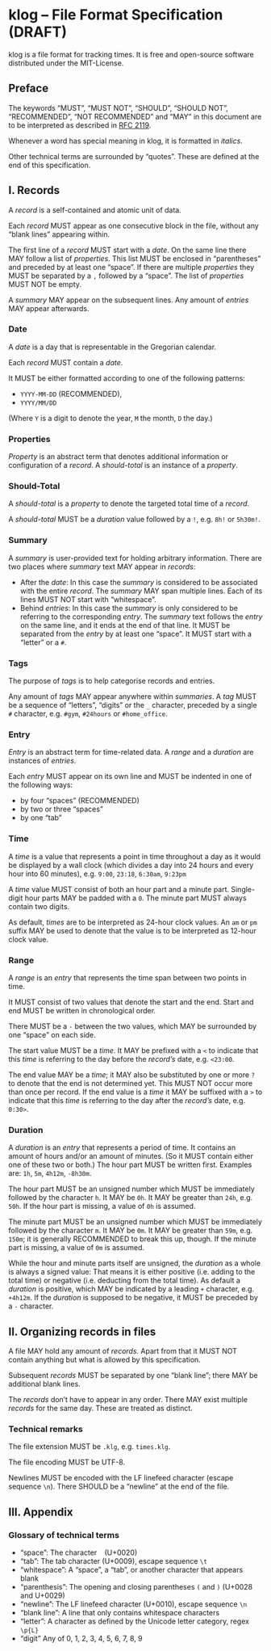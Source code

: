# klog – File Format Specification (DRAFT)

klog is a file format for tracking times.
It is free and open-source software distributed under the MIT-License.

## Preface

The keywords “MUST”, “MUST NOT”, “SHOULD”, “SHOULD NOT”, “RECOMMENDED”, “NOT RECOMMENDED” and “MAY”
in this document are to be interpreted as described in [RFC 2119](https://tools.ietf.org/html/rfc2119).

Whenever a word has special meaning in klog, it is formatted in *italics*.

Other technical terms are surrounded by “quotes”. These are defined at the end of this specification.

## I. Records

A *record* is a self-contained and atomic unit of data.

Each *record* MUST appear as one consecutive block in the file,
without any “blank lines” appearing within.

The first line of a *record* MUST start with a *date*.
On the same line there MAY follow a list of *properties*.
This list MUST be enclosed in “parentheses” and
preceded by at least one “space”.
If there are multiple *properties* they MUST be separated
by a `,` followed by a “space”.
The list of *properties* MUST NOT be empty.

A *summary* MAY appear on the subsequent lines.
Any amount of *entries* MAY appear afterwards.

### Date
A *date* is a day that is representable in the Gregorian calendar.

Each *record* MUST contain a *date*.

It MUST be either formatted according to one of the following patterns:
- `YYYY-MM-DD` (RECOMMENDED),
- `YYYY/MM/DD`

(Where `Y` is a digit to denote the year, `M` the month, `D` the day.)

### Properties
*Property* is an abstract term that denotes additional information
or configuration of a *record*.
A *should-total* is an instance of a *property*.

### Should-Total
A *should-total* is a *property* to denote the targeted total time of a *record*.

A *should-total* MUST be a *duration* value followed by a `!`,
e.g. `8h!` or `5h30m!`.

### Summary
A *summary* is user-provided text for holding arbitrary information.
There are two places where *summary* text MAY appear in *records*:

- After the *date*:
  In this case the *summary* is considered to be associated with the entire *record*.
  The *summary* MAY span multiple lines.
  Each of its lines MUST NOT start with “whitespace”.
- Behind *entries*:
  In this case the *summary* is only considered to be referring to the corresponding *entry*.
  The *summary* text follows the *entry* on the same line,
  and it ends at the end of that line.
  It MUST be separated from the *entry* by at least one “space”.
  It MUST start with a “letter” or a `#`.

### Tags
The purpose of *tags* is to help categorise records and entries.

Any amount of *tags* MAY appear anywhere within *summaries*.
A *tag* MUST be a sequence of “letters”, “digits” or the `_` character,
preceded by a single `#` character,
e.g. `#gym`, `#24hours` or `#home_office`.


### Entry
*Entry* is an abstract term for time-related data.
A *range* and a *duration* are instances of *entries*.

Each *entry* MUST appear on its own line and
MUST be indented in one of the following ways:
- by four “spaces” (RECOMMENDED)
- by two or three “spaces”
- by one “tab”

### Time
A *time* is a value that represents a point in time throughout a day
as it would be displayed by a wall clock (which divides a day into
24 hours and every hour into 60 minutes),
e.g. `9:00`, `23:18`, `6:30am`, `9:23pm` 

A *time* value MUST consist of both an hour part and a minute part.
Single-digit hour parts MAY be padded with a `0`.
The minute part MUST always contain two digits.

As default, *times* are to be interpreted as 24-hour clock values.
An `am` or `pm` suffix MAY be used to denote that the value is
to be interpreted as 12-hour clock value.

### Range
A *range* is an *entry* that represents the time span between two points in time.

It MUST consist of two values that denote the start and the end.
Start and end MUST be written in chronological order.

There MUST be a `-` between the two values,
which MAY be surrounded by one “space” on each side.

The start value MUST be a *time*.
It MAY be prefixed with a `<` to indicate that
this *time* is referring to the day before the *record’s* date,
e.g. `<23:00`.

The end value MAY be a *time*;
it MAY also be substituted by one or more `?` to denote that the end is not determined yet.
This MUST NOT occur more than once per record.
If the end value is a *time* it MAY be suffixed with a `>` to indicate
that this *time* is referring to the day after the *record’s* date,
e.g. `0:30>`.

### Duration
A *duration* is an *entry* that represents a period of time.
It contains an amount of hours and/or an amount of minutes.
(So it MUST contain either one of these two or both.)
The hour part MUST be written first.
Examples are: `1h`, `5m`, `4h12m`, `-8h30m`.

The hour part MUST be an unsigned number
which MUST be immediately followed by the character `h`.
It MAY be `0h`.
It MAY be greater than `24h`,
e.g. `50h`.
If the hour part is missing, a value of `0h` is assumed.

The minute part MUST be an unsigned number
which MUST be immediately followed by the character `m`.
It MAY be `0m`.
It MAY be greater than `59m`,
e.g. `150m`;
it is generally RECOMMENDED to break this up, though.
If the minute part is missing, a value of `0m` is assumed.

While the hour and minute parts itself are unsigned,
the *duration* as a whole is always a signed value:
That means it is either positive (i.e. adding to the total time)
or negative (i.e. deducting from the total time).
As default a *duration* is positive,
which MAY be indicated by a leading `+` character,
e.g. `+4h12m`.
If the *duration* is supposed to be negative, it MUST be preceded by a `-` character.

## II. Organizing records in files

A file MAY hold any amount of *records*.
Apart from that it MUST NOT contain anything
but what is allowed by this specification.

Subsequent *records* MUST be separated by one “blank line”;
there MAY be additional blank lines.

The *records* don’t have to appear in any order.
There MAY exist multiple *records* for the same day.
These are treated as distinct.

### Technical remarks

The file extension MUST be `.klg`, e.g. `times.klg`.

The file encoding MUST be UTF-8.

Newlines MUST be encoded with the LF linefeed character (escape sequence `\n`).
There SHOULD be a “newline” at the end of the file.

## III. Appendix

### Glossary of technical terms

- “space”: The character ` ` (U+0020)
- “tab”: The tab character (U+0009), escape sequence `\t`
- “whitespace”: A “space”, a “tab”, or another character that appears blank
- “parenthesis”: The opening and closing parentheses `(` and `)` (U+0028 and U+0029)
- “newline”: The LF linefeed character (U+0010), escape sequence `\n`
- “blank line”: A line that only contains whitespace characters
- “letter”: A character as defined by the Unicode letter category, regex `\p{L}`
- “digit” Any of 0, 1, 2, 3, 4, 5, 6, 7, 8, 9
